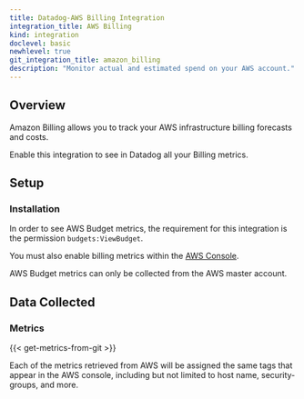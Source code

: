 ```yaml
---
title: Datadog-AWS Billing Integration
integration_title: AWS Billing
kind: integration
doclevel: basic
newhlevel: true
git_integration_title: amazon_billing
description: "Monitor actual and estimated spend on your AWS account."
---
```


## Overview

Amazon Billing allows you to track your AWS infrastructure billing forecasts and costs.

Enable this integration to see in Datadog all your Billing metrics.

## Setup
### Installation

In order to see AWS Budget metrics, the requirement for this integration is the permission `budgets:ViewBudget`.

You must also enable billing metrics within the [AWS Console](http://docs.aws.amazon.com/AmazonCloudWatch/latest/monitoring/monitor_estimated_charges_with_cloudwatch.html#turning_on_billing_metrics).

<div class="alert alert-info">
AWS Budget metrics can only be collected from the AWS master account.
</div> 

## Data Collected
### Metrics

{{< get-metrics-from-git >}}

Each of the metrics retrieved from AWS will be assigned the same tags that appear in the AWS console, including but not limited to host name, security-groups, and more.